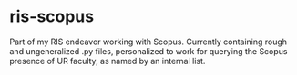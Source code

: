 # ris-scopus
Part of my RIS endeavor working with Scopus. Currently containing rough and ungeneralized .py files, personalized to work for querying the Scopus presence of UR faculty, as named by an internal list.

